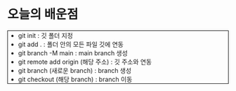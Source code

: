 <h1>오늘의 배운점</h1>

<ul style="border:1px solid black">
<li>git init : 깃 폴더 지정</li>
<li>git add . : 폴더 안의 모든 파일 깃에 연동</li>
<li>git branch -M main : main branch 생성</li>
<li>git remote add origin (해당 주소) : 깃 주소와 연동</li>
<li>git branch (새로운 branch) : branch 생성</li>
<li>git checkout (해당 branch) : branch 이동</li>
</ul>